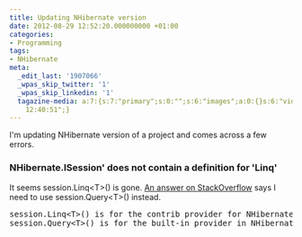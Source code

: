 ```yaml
---
title: Updating NHibernate version
date: 2012-08-29 12:52:20.000000000 +01:00
categories:
- Programming
tags:
- NHibernate
meta:
  _edit_last: '1907066'
  _wpas_skip_twitter: '1'
  _wpas_skip_linkedin: '1'
  tagazine-media: a:7:{s:7:"primary";s:0:"";s:6:"images";a:0:{}s:6:"videos";a:0:{}s:11:"image_count";i:0;s:6:"author";s:7:"1907066";s:7:"blog_id";s:7:"1833431";s:9:"mod_stamp";s:19:"2012-08-30
    12:40:51";}
---
```

<p>I'm updating NHibernate version of a project and comes across a few errors.</p>
<h3>NHibernate.ISession' does not contain a definition for 'Linq'</h3>
<p>It seems session.Linq&lt;T&gt;() is gone. <a href="http://stackoverflow.com/questions/4768212/nhibernate-isession-does-not-contain-a-definition-for-linq">An answer on StackOverflow</a> says I need to use session.Query&lt;T&gt;() instead.</p>
<pre>session.Linq&lt;T&gt;() is for the contrib provider for NHibernate 2.x
session.Query&lt;T&gt;() is for the built-in provider in NHibernate 3.x</pre>
